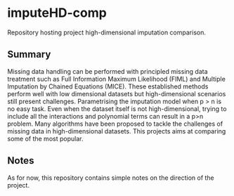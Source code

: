 # imputeHD-comp
Repository hosting project high-dimensional imputation comparison.

## Summary
Missing data handling can be performed with principled missing data treatment such as Full Information Maximum Likelihood (FIML) and Multiple Imputation by Chained Equations (MICE). These established methods perform well with low dimensional datasets but high-dimensional scenarios still present challenges. Parametrising the imputation model when p > n is no easy task. Even when the dataset itself is not high-dimensional, trying to include all the interactions and polynomial terms can result in a p>n problem. 
Many algorithms have been proposed to tackle the challenges of missing data in high-dimensional datasets. This projects aims at comparing some of the most popular.

## Notes
As for now, this repository contains simple notes on the direction of the project.
